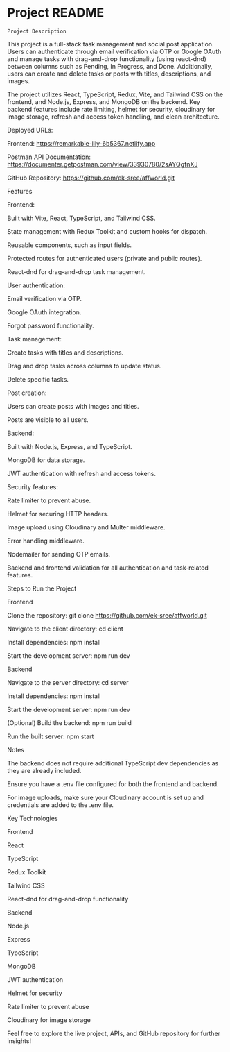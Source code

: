 # **Project README**

`Project Description`

This project is a full-stack task management and social post application. Users can authenticate through email verification via OTP or Google OAuth and manage tasks with drag-and-drop functionality (using react-dnd) between columns such as Pending, In Progress, and Done. Additionally, users can create and delete tasks or posts with titles, descriptions, and images.

The project utilizes React, TypeScript, Redux, Vite, and Tailwind CSS on the frontend, and Node.js, Express, and MongoDB on the backend. Key backend features include rate limiting, helmet for security, cloudinary for image storage, refresh and access token handling, and clean architecture.

Deployed URLs:

Frontend: https://remarkable-lily-6b5367.netlify.app

Postman API Documentation: https://documenter.getpostman.com/view/33930780/2sAYQgfnXJ

GitHub Repository: https://github.com/ek-sree/affworld.git

Features

Frontend:

Built with Vite, React, TypeScript, and Tailwind CSS.

State management with Redux Toolkit and custom hooks for dispatch.

Reusable components, such as input fields.

Protected routes for authenticated users (private and public routes).

React-dnd for drag-and-drop task management.

User authentication:

Email verification via OTP.

Google OAuth integration.

Forgot password functionality.

Task management:

Create tasks with titles and descriptions.

Drag and drop tasks across columns to update status.

Delete specific tasks.

Post creation:

Users can create posts with images and titles.

Posts are visible to all users.

Backend:

Built with Node.js, Express, and TypeScript.

MongoDB for data storage.

JWT authentication with refresh and access tokens.

Security features:

Rate limiter to prevent abuse.

Helmet for securing HTTP headers.

Image upload using Cloudinary and Multer middleware.

Error handling middleware.

Nodemailer for sending OTP emails.

Backend and frontend validation for all authentication and task-related features.


Steps to Run the Project

Frontend

Clone the repository:
git clone https://github.com/ek-sree/affworld.git

Navigate to the client directory:
cd client

Install dependencies:
npm install

Start the development server:
npm run dev



Backend

Navigate to the server directory:
cd server

Install dependencies:
npm install

Start the development server:
npm run dev

(Optional) Build the backend:
npm run build


Run the built server:
npm start



Notes

The backend does not require additional TypeScript dev dependencies as they are already included.

Ensure you have a .env file configured for both the frontend and backend.

For image uploads, make sure your Cloudinary account is set up and credentials are added to the .env file.



Key Technologies

Frontend

React

TypeScript

Redux Toolkit

Tailwind CSS

React-dnd for drag-and-drop functionality

Backend

Node.js

Express

TypeScript

MongoDB

JWT authentication

Helmet for security

Rate limiter to prevent abuse

Cloudinary for image storage

Feel free to explore the live project, APIs, and GitHub repository for further insights!
